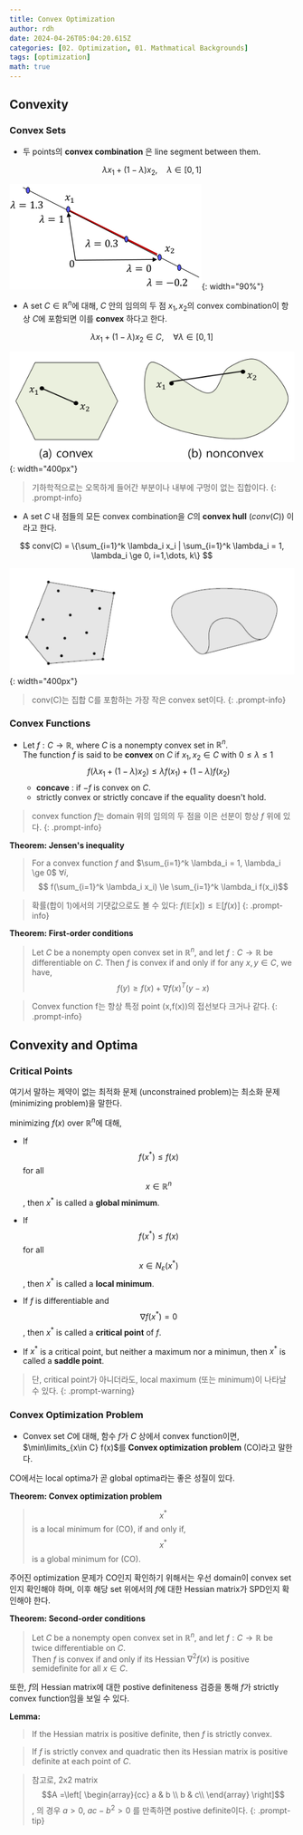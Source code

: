 ```yaml
---
title: Convex Optimization
author: rdh
date: 2024-04-26T05:04:20.615Z
categories: [02. Optimization, 01. Mathmatical Backgrounds]
tags: [optimization]
math: true
---
```


## Convexity
### Convex Sets
* 두 points의 **convex combination** 은 line segment between them.

$$
\lambda x_1 + (1-\lambda) x_2, \quad \lambda \in [0,1] $$

![](/assets/img/convex-optimization-01.png){: width="90%"}

* A set $C \in \mathbb{R}^n$에 대해, $C$ 안의 임의의 두 점 $x_1, x_2$의 convex combination이 항상 $C$에 포함되면 이를 **convex** 하다고 한다.

$$
\lambda x_1 + (1-\lambda) x_2 \in C, \quad \forall\lambda \in [0,1]
$$

![](/assets/img/convex-optimization-02.png){: width="400px"}


> 기하학적으로는 오목하게 들어간 부분이나 내부에 구멍이 없는 집합이다.
{: .prompt-info}

* A set $C$ 내 점들의 모든 convex combination을 $C$의 **convex hull** ($conv(C)$) 이라고 한다.

$$
conv(C) = \{\sum_{i=1}^k \lambda_i x_i | \sum_{i=1}^k \lambda_i = 1, \lambda_i \ge 0, i=1,\dots, k\}
$$

![](/assets/img/convex-optimization-03.png){: width="400px"}


> conv(C)는 집합 C를 포함하는 가장 작은 convex set이다.
{: .prompt-info}

### Convex Functions
* Let $f:C \rightarrow \mathbb{R}$, where $C$ is a nonempty convex set in $\mathbb{R}^n$.  
  The function $f$ is said to be **convex** on $C$ if $x_1, x_2 \in C$ with $0 \le \lambda \le 1$
$$
f(\lambda x_1 + (1-\lambda)x_2) \le \lambda f(x_1) + (1-\lambda)f(x_2) $$  
  * **concave** : if $-f$ is convex on $C$.
  * strictly convex or strictly concave if the equality doesn't hold.

> convex function $f$는 domain 위의 임의의 두 점을 이은 선분이 항상 $f$ 위에 있다.
{: .prompt-info}

**Theorem: Jensen's inequality**
> For a convex function $f$ and $\sum_{i=1}^k \lambda_i = 1, \lambda_i \ge 0$ $\forall i$,
> $$
f(\sum_{i=1}^k \lambda_i x_i) \le \sum_{i=1}^k \lambda_i f(x_i)$$

> 확률(합이 1)에서의 기댓값으로도 볼 수 있다: $f(\mathbb{E}[x])\le \mathbb{E}[f(x)]$
{: .prompt-info}

**Theorem: First-order conditions**
> Let $C$ be a nonempty open convex set in $\mathbb{R}^n$, and let $f: C \rightarrow \mathbb{R}$ be differentiable on $C$.
> Then $f$ is convex if and only if for any $x,y\in C$, we have,
> $$
f(y) \ge f(x) + \nabla f(x)^T(y-x)$$

> Convex function f는 항상 특정 point (x,f(x))의 접선보다 크거나 같다.
{: .prompt-info}

## Convexity and Optima
### Critical Points
여기서 말하는 제약이 없는 최적화 문제 (unconstrained problem)는 최소화 문제(minimizing problem)을 말한다.

minimizing $f(x)$ over $\mathbb{R}^n$에 대해,

* If $$f(x^*) \le f(x)$$ for all $$x\in \mathbb{R}^n$$, then $x^*$ is called a **global minimum**.

* If $$f(x^*) \le f(x)$$ for all $$x\in N_\varepsilon (x^*)$$, then $x^*$ is called a **local minimum**.

* If $f$ is differentiable and $$\nabla f(x^*)=0$$, then $x^*$ is called a **critical point** of $f$.

* If $x^\ast$ is a critical point, but neither a maximum nor a minimun, then $x^\ast$ is called a **saddle point**.

> 단, critical point가 아니더라도, local maximum (또는 minimum)이 나타날 수 있다.
{: .prompt-warning}

### Convex Optimization Problem
* Convex set $C$에 대해, 함수 $f$가 $C$ 상에서 convex function이면, $\min\limits_{x\in C} f(x)$를  **Convex optimization problem** (CO)라고 말한다.

CO에서는 local optima가 곧 global optima라는 좋은 성질이 있다.

**Theorem: Convex optimization problem**
> $$x^*$$ is a local minimum for (CO), if and only if, $$x^*$$ is a global minimum for (CO).

주어진 optimization 문제가 CO인지 확인하기 위해서는 우선 domain이 convex set인지 확인해야 하며, 이후 해당 set 위에서의 $f$에 대한 Hessian matrix가 SPD인지 확인해야 한다.

**Theorem: Second-order conditions**
> Let $C$ be a nonempty open convex set in $\mathbb{R}^n$, and let $f:C\rightarrow \mathbb{R}$ be twice differentiable on $C$.  
> Then $f$ is convex if and only if its Hessian $\nabla^2f(x)$ is positive semidefinite for all $x \in C$.

또한, $f$의 Hessian matrix에 대한 postive definiteness 검증을 통해 $f$가 strictly convex function임을 보일 수 있다.

**Lemma:**
> If the Hessian matrix is positive definite, then $f$ is strictly convex.

> If $f$ is strictly convex and quadratic then its Hessian matrix is positive definite at each point of $C$.

> 참고로, 2x2 matrix $$A =\left[ \begin{array}{cc} a & b \\ b & c\\ \end{array} \right]$$, 의 경우 $a>0$, $ac-b^2>0$ 를 만족하면 postive definite이다.
{: .prompt-tip}



